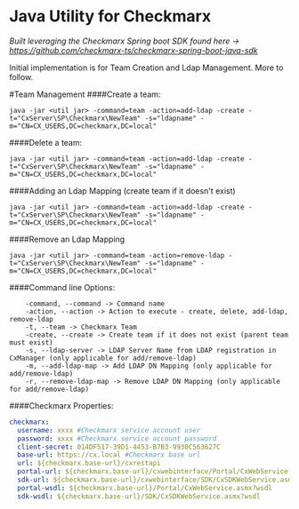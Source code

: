# Java Utility for Checkmarx
 _Built leveraging the Checkmarx Spring boot SDK found here -> https://github.com/checkmarx-ts/checkmarx-spring-boot-java-sdk_

Initial implementation is for Team Creation and Ldap Management.  More to follow.

#Team Management
####Create a team:
```
java -jar <util jar> -command=team -action=add-ldap -create -t="CxServer\SP\Checkmarx\NewTeam" -s="ldapname" -m="CN=CX_USERS,DC=checkmarx,DC=local"
```
####Delete a team:
```
java -jar <util jar> -command=team -action=add-ldap -create -t="CxServer\SP\Checkmarx\NewTeam" -s="ldapname" -m="CN=CX_USERS,DC=checkmarx,DC=local"
```
####Adding an Ldap Mapping (create team if it doesn't exist)
```
java -jar <util jar> -command=team -action=add-ldap -create -t="CxServer\SP\Checkmarx\NewTeam" -s="ldapname" -m="CN=CX_USERS,DC=checkmarx,DC=local"
```
####Remove an Ldap Mapping 
```
java -jar <util jar> -command=team -action=remove-ldap -t="CxServer\SP\Checkmarx\NewTeam" -s="ldapname" -m="CN=CX_USERS,DC=checkmarx,DC=local"
```

####Command line Options:
```
    -command, --command -> Command name    
    -action, --action -> Action to execute - create, delete, add-ldap, remove-ldap
    -t, --team -> Checkmarx Team
    -create, --create -> Create team if it does not exist (parent team must exist)
    -s, --ldap-server -> LDAP Server Name from LDAP registration in CxManager (only applicable for add/remove-ldap)
    -m, --add-ldap-map -> Add LDAP DN Mapping (only applicable for add/remove-ldap)
    -r, --remove-ldap-map -> Remove LDAP DN Mapping (only applicable for add/remove-ldap)
```

####Checkmarx Properties:
```yaml
checkmarx:
  username: xxxx #Checkmarx service account user
  password: xxxx #Checkmarx service account password
  client-secret: 014DF517-39D1-4453-B7B3-9930C563627C
  base-url: https://cx.local #Checkmarx base url
  url: ${checkmarx.base-url}/cxrestapi
  portal-url: ${checkmarx.base-url}/cxwebinterface/Portal/CxWebService.asmx
  sdk-url: ${checkmarx.base-url}/cxwebinterface/SDK/CxSDKWebService.asmx
  portal-wsdl: ${checkmarx.base-url}/Portal/CxWebService.asmx?wsdl
  sdk-wsdl: ${checkmarx.base-url}/SDK/CxSDKWebService.asmx?wsdl
```


